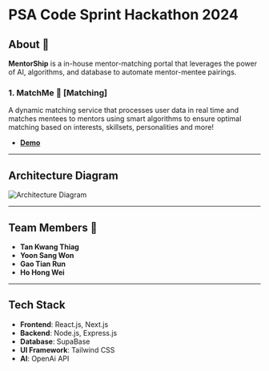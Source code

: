 # PSA Code Sprint Hackathon 2024
## About 📘
**MentorShip** is a in-house mentor-matching portal that leverages the power of AI, algorithms, and database to automate mentor-mentee pairings. 

### 1. MatchMe 🤖 [Matching]
A dynamic matching service that processes user data in real time and matches mentees to mentors using smart algorithms to ensure optimal matching based on interests, skillsets, personalities and more!

- [**Demo**](https://psa-codesprint-2024.vercel.app/login)
---


## Architecture Diagram
![Architecture Diagram](sys_design_document.png)

---

## Team Members 👥
- **Tan Kwang Thiag**
- **Yoon Sang Won**
- **Gao Tian Run**
- **Ho Hong Wei**

---

## Tech Stack
- **Frontend**: React.js, Next.js
- **Backend**: Node.js, Express.js
- **Database**: SupaBase
- **UI Framework**: Tailwind CSS
- **AI**: OpenAi API


